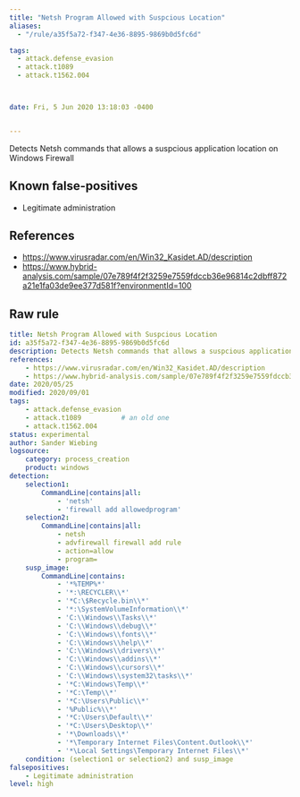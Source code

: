 ```yaml
---
title: "Netsh Program Allowed with Suspcious Location"
aliases:
  - "/rule/a35f5a72-f347-4e36-8895-9869b0d5fc6d"

tags:
  - attack.defense_evasion
  - attack.t1089
  - attack.t1562.004



date: Fri, 5 Jun 2020 13:18:03 -0400


---
```


Detects Netsh commands that allows a suspcious application location on Windows Firewall

<!--more-->


## Known false-positives

* Legitimate administration



## References

* https://www.virusradar.com/en/Win32_Kasidet.AD/description
* https://www.hybrid-analysis.com/sample/07e789f4f2f3259e7559fdccb36e96814c2dbff872a21e1fa03de9ee377d581f?environmentId=100


## Raw rule
```yaml
title: Netsh Program Allowed with Suspcious Location
id: a35f5a72-f347-4e36-8895-9869b0d5fc6d 
description: Detects Netsh commands that allows a suspcious application location on Windows Firewall
references:
    - https://www.virusradar.com/en/Win32_Kasidet.AD/description
    - https://www.hybrid-analysis.com/sample/07e789f4f2f3259e7559fdccb36e96814c2dbff872a21e1fa03de9ee377d581f?environmentId=100
date: 2020/05/25
modified: 2020/09/01
tags:
    - attack.defense_evasion
    - attack.t1089          # an old one
    - attack.t1562.004
status: experimental
author: Sander Wiebing
logsource:
    category: process_creation
    product: windows
detection:
    selection1:
        CommandLine|contains|all:
            - 'netsh'
            - 'firewall add allowedprogram'
    selection2:
        CommandLine|contains|all:
            - netsh
            - advfirewall firewall add rule
            - action=allow
            - program=
    susp_image:
        CommandLine|contains:
            - '*%TEMP%*'
            - '*:\RECYCLER\\*'
            - '*C:\$Recycle.bin\\*'
            - '*:\SystemVolumeInformation\\*'
            - 'C:\\Windows\\Tasks\\*'
            - 'C:\\Windows\\debug\\*'
            - 'C:\\Windows\\fonts\\*'
            - 'C:\\Windows\\help\\*'
            - 'C:\\Windows\\drivers\\*'
            - 'C:\\Windows\\addins\\*'
            - 'C:\\Windows\\cursors\\*'
            - 'C:\\Windows\\system32\tasks\\*'
            - '*C:\Windows\Temp\\*'
            - '*C:\Temp\\*'
            - '*C:\Users\Public\\*'
            - '%Public%\\*'
            - '*C:\Users\Default\\*'
            - '*C:\Users\Desktop\\*'
            - '*\Downloads\\*'
            - '*\Temporary Internet Files\Content.Outlook\\*'
            - '*\Local Settings\Temporary Internet Files\\*'
    condition: (selection1 or selection2) and susp_image
falsepositives:
    - Legitimate administration
level: high

```
